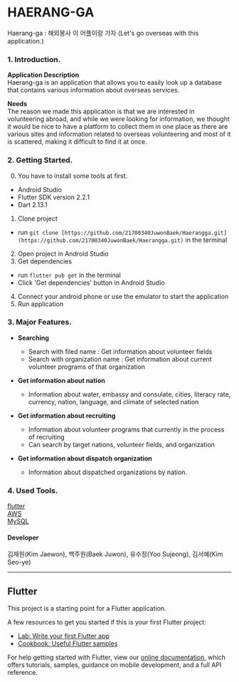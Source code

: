 # HAERANG-GA
  
Haerang-ga : 해외봉사 이 어플이랑 가자 (Let's go overseas with this application.)
  

  
### 1. Introduction.  
  
**Application Description**<br>
Haerang-ga is an application that allows you to easily look up a database that contains various information about overseas services.


**Needs**<br>
The reason we made this application is that we are interested in volunteering abroad, 
and while we were looking for information, we thought it would be nice to have a platform to collect them in one place 
as there are various sites and information related to overseas volunteering and most of it is scattered, making it difficult to find it at once.



### 2. Getting Started.  
0. You have to install some tools at first.
- Android Studio
- Flutter SDK version 2.2.1
- Dart 2.13.1
1. Clone project
- run `git clone [https://github.com/21700340JuwonBaek/Haerangga.git](https://github.com/21700340JuwonBaek/Haerangga.git)` in the terminal
2. Open project in Android Studio
3. Get dependencies
- run `flutter pub get` in the terminal
- Click 'Get dependencies' button in Android Studio
4. Connect your android phone or use the emulator to start the application
5. Run application
  


### 3. Major Features.   

- **Searching**
  - Search with filed name : Get information about volunteer fields
  - Search with organization name : Get information about current volunteer programs of that organization


- **Get information about nation**
  - Information about water, embassy and consulate, cities, literacy rate, currency, nation, language, and climate of selected nation


- **Get information about recruiting**
  - Information about volunteer programs that currently in the process of recruiting
  - Can search by target nations, volunteer fields, and organization

- **Get information about dispatch organization**
  - Information about dispatched organizations by nation.
  


### 4. Used Tools.   
  
[flutter](https://flutter.dev/)  
[AWS](https://aws.amazon.com/ko/)  
[MySQL](https://www.mysql.com/) 
 


#### Developer
김재원(Kim Jaewon), 백주원(Baek Juwon), 유수정(Yoo Sujeong), 김서예(Kim Seo-ye)
  
  
  
  
<hr>

## Flutter

This project is a starting point for a Flutter application.

A few resources to get you started if this is your first Flutter project:

- [Lab: Write your first Flutter app](https://flutter.dev/docs/get-started/codelab)
- [Cookbook: Useful Flutter samples](https://flutter.dev/docs/cookbook)

For help getting started with Flutter, view our
[online documentation](https://flutter.dev/docs), which offers tutorials,
samples, guidance on mobile development, and a full API reference.
